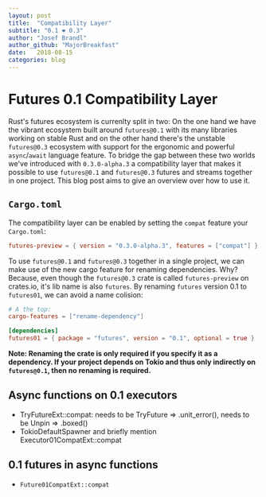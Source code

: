 ```yaml
---
layout: post
title:  "Compatibility Layer"
subtitle: "0.1 ❤ 0.3"
author: "Josef Brandl"
author_github: "MajorBreakfast"
date:   2018-08-15
categories: blog
---
```


# Futures 0.1 Compatibility Layer

Rust's futures ecosystem is currenlty split in two: On the one hand we have the vibrant ecosystem built around `futures@0.1` with its many libraries working on stable Rust and on the other hand there's the unstable `futures@0.3` ecosystem with support for the ergonomic and powerful `async`/`await` language feature. To bridge the gap between these two worlds we've introduced with `0.3.0-alpha.3` a compatibility layer that makes it possible to use `futures@0.1` and `futures@0.3` futures and streams together in one project. This blog post aims to give an overview over how to use it.

## `Cargo.toml`

The compatibility layer can be enabled by setting the `compat` feature your `Cargo.toml`:

```toml
futures-preview = { version = "0.3.0-alpha.3", features = ["compat"] }
```

To use `futures@0.1` and `futures@0.3` together in a single project, we can make use of the new cargo feature for renaming dependencies. Why? Because, even though the `futures@0.3` crate is called `futures-preview` on crates.io, it's lib name is also `futures`. By renaming `futures` version 0.1 to `futures01`, we can avoid a name colision:

```toml
# A the top:
cargo-features = ["rename-dependency"]

[dependencies]
futures01 = { package = "futures", version = "0.1", optional = true }
```

**Note: Renaming the crate is only required if you specify it as a dependency. If your project depends on Tokio and thus only indirectly on `futures@0.1`, then no renaming is required.**

## Async functions on 0.1 executors
- TryFutureExt::compat: needs to be TryFuture => .unit_error(), needs to be Unpin => .boxed()
- TokioDefaultSpawner and briefly mention Executor01CompatExt::compat

## 0.1 futures in async functions
- `Future01CompatExt::compat`
